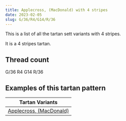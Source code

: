 ```yaml
---
title: Applecross, (MacDonald) with 4 stripes
date: 2023-02-05
slug: G/36/R4/G14/R/36
---
```

This is a list of all the tartan sett variants with 4 stripes.

It is a 4 stripes tartan.


## Thread count
G/36 R4 G14 R/36

## Examples of this tartan pattern

| Tartan Variants |
|---------------|
| [Applecross, (MacDonald)](/variants/g/36/r4/g14/r/36-g008000-rc00000)||
